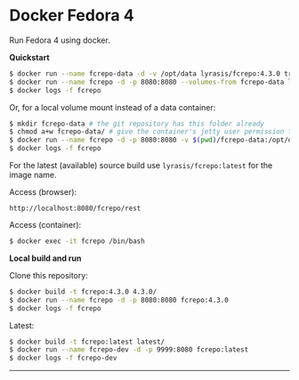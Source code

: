 Docker Fedora 4
===============

Run Fedora 4 using docker.

**Quickstart**

```bash
$ docker run --name fcrepo-data -d -v /opt/data lyrasis/fcrepo:4.3.0 true
$ docker run --name fcrepo -d -p 8080:8080 --volumes-from fcrepo-data lyrasis/fcrepo:4.3.0
$ docker logs -f fcrepo
```

Or, for a local volume mount instead of a data container:

```bash
$ mkdir fcrepo-data # the git repository has this folder already
$ chmod a+w fcrepo-data/ # give the container's jetty user permission to write
$ docker run --name fcrepo -d -p 8080:8080 -v $(pwd)/fcrepo-data:/opt/data lyrasis/fcrepo:4.3.0
$ docker logs -f fcrepo
```

For the latest (available) source build use `lyrasis/fcrepo:latest` for the image name.

Access (browser):

```
http://localhost:8080/fcrepo/rest
```

Access (container):

```bash
$ docker exec -it fcrepo /bin/bash
```

**Local build and run**

Clone this repository:

```bash
$ docker build -t fcrepo:4.3.0 4.3.0/
$ docker run --name fcrepo -d -p 8080:8080 fcrepo:4.3.0
$ docker logs -f fcrepo
```

Latest:

```bash
$ docker build -t fcrepo:latest latest/
$ docker run --name fcrepo-dev -d -p 9999:8080 fcrepo:latest
$ docker logs -f fcrepo-dev
```

---
